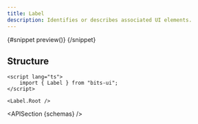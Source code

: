 ```yaml
---
title: Label
description: Identifies or describes associated UI elements.
---
```


<script>
	import { APISection, ComponentPreviewV2, LabelDemo } from '$lib/components/index.js'
	let { schemas } = $props()
</script>

<ComponentPreviewV2 name="label-demo" componentName="Label">

{#snippet preview()}
<LabelDemo />
{/snippet}

</ComponentPreviewV2>

## Structure

```svelte
<script lang="ts">
	import { Label } from "bits-ui";
</script>

<Label.Root />
```

<APISection {schemas} />
